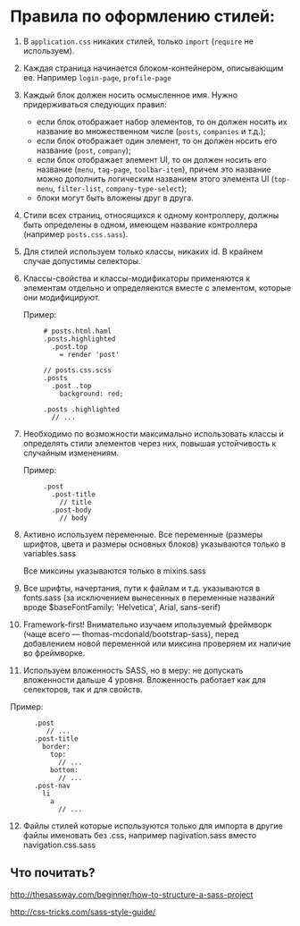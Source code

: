 # Правила по оформлению стилей:


1. В `application.css` никаких стилей, только `import` (`require` не используем).

2. Каждая страница начинается блоком-контейнером, описывающим ее.
   Например `login-page`, `profile-page`

3. Каждый блок должен носить осмысленное имя. Нужно придерживаться
   следующих правил:

   * если блок отображает набор элементов, то он должен носить их
     название во множественном числе (`posts`, `companies` и т.д.);
   * если блок отображает один элемент, то он должен носить его название
     (`post`, `company`);
   * если блок отображает элемент UI, то он должен носить его название
     (`menu`, `tag-page`, `toolbar-item`), причем это название можно дополнить
     логическим названием этого элемента UI (`top-menu`, `filter-list`,
     `company-type-select`);
   * блоки могут быть вложены друг в друга.

4. Стили всех страниц, относящихся к одному контроллеру, должны быть
   определены в одном, имеющем название контроллера (например `posts.css.sass`).
   
5. Для стилей используем только классы, никаких id.
   В крайнем случае допустимы селекторы.

6. Классы-свойства и классы-модификаторы применяются к элементам
   отдельно и определяеются вместе с элементом, которые они
   модифицируют.

   Пример:
   ```
        # posts.html.haml
        .posts.highlighted
          .post.top
            = render 'post'

        // posts.css.scss
        .posts
          .post .top
            background: red;
            
        .posts .highlighted 
          // ...
   ```
   
7. Необходимо по возможности максимально использовать классы и определять
   стили элементов через них, повышая устойчивость к случайным изменениям.

   Пример:
   ```
        .post
          .post-title 
            // title
          .post-body
            // body
   ```
   
8. Активно используем переменные.
   Все переменные (размеры шрифтов, цвета и размеры основных блоков)
   указываются только в variables.sass

   Все миксины указываются только в mixins.sass

9. Все шрифты, начертания, пути к файлам и т.д. указываются в fonts.sass
   (за исключением вынесенных в переменные названий вроде $baseFontFamily: 'Helvetica', Arial, sans-serif)

10. Framework-first! Внимательно изучаем ипользуемый фреймворк (чаще всего — thomas-mcdonald/bootstrap-sass),
   перед добавлением новой переменной или миксина проверяем их наличие во фреймворке.

11. Используем вложенность SASS, но в меру: не допускать вложенности дальше 4 уровня.
   Вложенность работает как для селекторов, так и для свойств.

   Пример:
   ```
         .post
            // ...
         .post-title
           border:
             top: 
               // ...
             bottom: 
               // ...
         .post-nav
           li
             a
               // ...
   ```

12. Файлы стилей которые используются только для импорта в другие файлы
    именовать без .css, например nagivation.sass вместо
    navigation.css.sass

## Что почитать?

http://thesassway.com/beginner/how-to-structure-a-sass-project

http://css-tricks.com/sass-style-guide/
